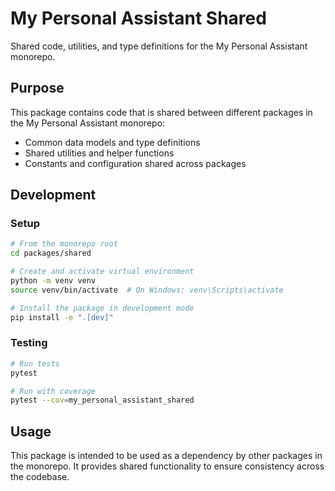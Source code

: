 # My Personal Assistant Shared

Shared code, utilities, and type definitions for the My Personal Assistant monorepo.

## Purpose

This package contains code that is shared between different packages in the My Personal Assistant monorepo:

- Common data models and type definitions
- Shared utilities and helper functions
- Constants and configuration shared across packages

## Development

### Setup

```bash
# From the monorepo root
cd packages/shared

# Create and activate virtual environment
python -m venv venv
source venv/bin/activate  # On Windows: venv\Scripts\activate

# Install the package in development mode
pip install -e ".[dev]"
```

### Testing

```bash
# Run tests
pytest

# Run with coverage
pytest --cov=my_personal_assistant_shared
```

## Usage

This package is intended to be used as a dependency by other packages in the monorepo. It provides shared functionality to ensure consistency across the codebase.
